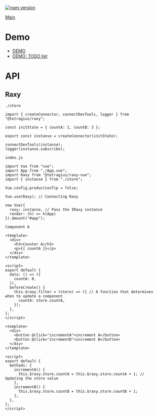 [![npm version](https://badge.fury.io/js/%40tetragius%2Fraxy-vue.svg)](https://badge.fury.io/js/%40tetragius%2Fraxy-vue)

[Main](https://github.com/Tetragius/raxy)

# Demo
   - [DEMO](https://codesandbox.io/s/raxy-vue-example-e74vn)
   - [DEMO: TODO list](https://codesandbox.io/s/raxy-vue-example-xsrtu)


# API

## Raxy

`./store`
```tsx
import { createConnector, connectDevTools, logger } from "@tetragius/raxy";

const initState = { countA: 1, countB: 3 };

export const instanse = createConnector(initState);

connectDevTools(instanse);
logger(instanse.subscribe);

```

`index.js`
```tsx
import Vue from "vue";
import App from "./App.vue";
import Raxy from "@tetragius/raxy-vue";
import { instanse } from "./store";

Vue.config.productionTip = false;

Vue.use(Raxy); // Connecting Raxy

new Vue({
  raxy: instanse, // Pass the IRaxy instance
  render: (h) => h(App)
}).$mount("#app");

```

`Component A`
```tsx
<template>
  <div>
    <h3>Counter A</h3>
    <p>{{ countA }}</p>
  </div>
</template>

<script>
export default {
  data: () => ({
    countA: 0,
  }),
  beforeCreate() {
    this.$raxy.filter = (store) => ({ // A function that determines when to update a component
      countA: store.countA,
    });
  },
};
</script>
```

```tsx
<template>
  <div>
    <button @click="incrementA">increment A</button>
    <button @click="incrementB">increment B</button>
  </div>
</template>

<script>
export default {
  methods: {
    incrementA() {
      this.$raxy.store.countA = this.$raxy.store.countA + 1; // Updating the store value
    },
    incrementB() {
      this.$raxy.store.countB = this.$raxy.store.countB + 1;
    },
  },
};
</script>
```
